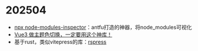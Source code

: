 # 202504

- [npx node-modules-inspector](https://mp.weixin.qq.com/s/_eA4hbaKv2mN6xRLeSsBoQ)：antfu打造的神器，将node_modules可视化
- [Vue3 做主题色切换，一定要用这个神库！](https://www.toutiao.com/article/7482044177954505256/?log_from=6f6bacf61bce88_1744796828745)
- 基于rust，类似vitepress的库：[rspress](https://rspress.dev/zh/index)